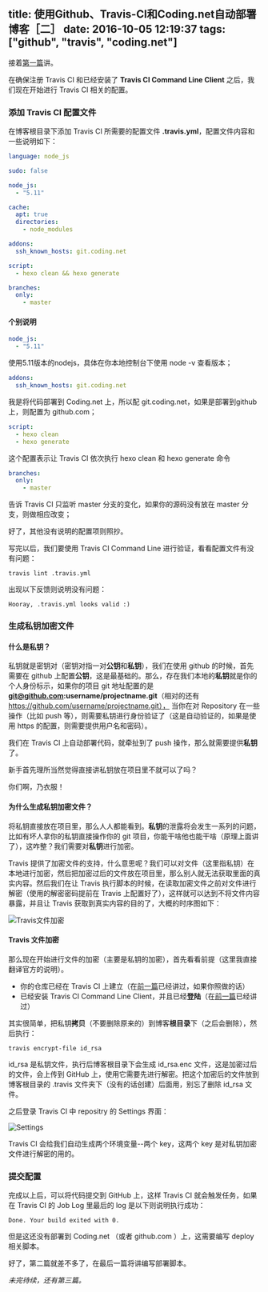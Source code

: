 title: 使用Github、Travis-CI和Coding.net自动部署博客［二］
date: 2016-10-05 12:19:37
tags: ["github", "travis", "coding.net"]
---

接着[第一篇](/2016/09/20/blog-with-github-travis-ci-and-coding-net-1/)讲。

在确保注册 Travis CI 和已经安装了 **Travis CI Command Line Client** 之后，我们现在开始进行 Travis CI 相关的配置。

### 添加 Travis CI 配置文件

在博客根目录下添加 Travis CI 所需要的配置文件 **.travis.yml**，配置文件内容和一些说明如下：

``` yml
language: node_js

sudo: false

node_js:
  - "5.11"

cache:
  apt: true
  directories:
    - node_modules

addons:
  ssh_known_hosts: git.coding.net

script:
  - hexo clean && hexo generate

branches:
  only:
    - master
```

#### 个别说明

``` yml
node_js:
  - "5.11"
```

使用5.11版本的nodejs，具体在你本地控制台下使用 node -v 查看版本；

``` yml
addons:
  ssh_known_hosts: git.coding.net
```

我是将代码部署到 Coding.net 上，所以配 git.coding.net，如果是部署到github 上，则配置为 github.com；

``` yml
script:
  - hexo clean
  - hexo generate
```

这个配置表示让 Travis CI 依次执行 hexo clean 和 hexo generate 命令

``` yml
branches:
  only:
    - master
```

告诉 Travis CI 只监听 master 分支的变化，如果你的源码没有放在 master 分支，则做相应改变；

好了，其他没有说明的配置项则照抄。

写完以后，我们要使用 Travis CI Command Line 进行验证，看看配置文件有没有问题：

``` shell
travis lint .travis.yml
```

出现以下反馈则说明没有问题：

``` shell
Hooray, .travis.yml looks valid :)
```

### 生成私钥加密文件

#### 什么是私钥？

私钥就是密钥对（密钥对指一对**公钥**和**私钥**），我们在使用 github 的时候，首先需要在 github 上配置**公钥**，这是最基础的。那么，存在我们本地的**私钥**就是你的个人身份标示，如果你的项目 git 地址配置的是 **git@github.com:username/projectname.git**（相对的还有 https://github.com/username/projectname.git）， 当你在对 Repository 在一些操作（比如 push 等），则需要私钥进行身份验证了（这是自动验证的，如果是使用 https 的配置，则需要提供用户名和密码）。

我们在 Travis CI 上自动部署代码，就牵扯到了 push 操作，那么就需要提供**私钥**了。

新手首先理所当然觉得直接讲私钥放在项目里不就可以了吗？

你们啊，乃衣服！

#### 为什么生成私钥加密文件？

将私钥直接放在项目里，那么人人都能看到。**私钥**的泄露将会发生一系列的问题，比如有坏人拿你的私钥直接操作你的 git 项目，你能干啥他也能干啥（原理上面讲了），这咋整？我们需要对**私钥**进行加密。

Travis 提供了加密文件的支持，什么意思呢？我们可以对文件（这里指私钥）在本地进行加密，然后把加密过后的文件放在项目里，那么别人就无法获取里面的真实内容。然后我们在让 Travis 执行脚本的时候，在读取加密文件之前对文件进行解密（使用的解密密码提前在 Travis 上配置好了），这样就可以达到不将文件内容暴露，并且让 Travis 获取到真实内容的目的了，大概的时序图如下：

![Travis文件加密](http://githubimg.qiniudn.com/image/jpegTravisEncFileSequenceDiagram.jpg "Travis文件加密")

#### Travis 文件加密

那么现在开始进行文件的加密（主要是私钥的加密），首先看看前提（这里我直接翻译官方的说明）。

- 你的仓库已经在 Travis CI 上建立（在[前一篇](/2016/09/20/blog-with-github-travis-ci-and-coding-net-1/)已经讲过，如果你照做的话）
- 已经安装 Travis CI Command Line Client，并且已经**登陆**（在[前一篇](/2016/09/20/blog-with-github-travis-ci-and-coding-net-1/)已经讲过）

其实很简单，把私钥**拷贝**（不要删除原来的）到博客**根目录**下（之后会删除），然后执行：

```
travis encrypt-file id_rsa
```

id_rsa 是私钥文件，执行后博客根目录下会生成 id_rsa.enc 文件，这是加密过后的文件，会上传到 GitHub 上，使用它需要先进行解密。把这个加密后的文件放到博客根目录的 .travis 文件夹下（没有的话创建）后面用，别忘了删除 id_rsa 文件。 

之后登录 Travis CI 中 repositry 的 Settings 界面：

![Settings](http://githubimg.qiniudn.com/blog/blog-with-github-travis-ci-and-coding-net/travis-ci-key.png "Settings")

Travis CI 会给我们自动生成两个环境变量--两个 key，这两个 key 是对私钥加密文件进行解密的用的。

### 提交配置

完成以上后，可以将代码提交到 GitHub 上，这样 Travis CI 就会触发任务，如果在 Travis CI 的 Job Log 里最后的 log 是以下则说明执行成功：

```
Done. Your build exited with 0.
```

但是这还没有部署到 Coding.net （或者 github.com ）上，这需要编写 deploy 相关脚本。

好了，第二篇就差不多了，在最后一篇将讲编写部署脚本。

*未完待续，还有第三篇。*
